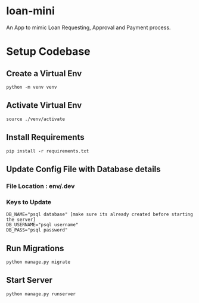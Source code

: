 # loan-mini

An App to mimic Loan Requesting, Approval and Payment process. 

# Setup Codebase

## Create a Virtual Env
`python -m venv venv`

## Activate Virtual Env
`source ./venv/activate`

## Install Requirements
`pip install -r requirements.txt`

## Update Config File with Database details
### File Location : env/.dev
### Keys to Update
```
DB_NAME="psql database" [make sure its already created before starting the server]
DB_USERNAME="psql username"
DB_PASS="psql password"
```

## Run Migrations
`python manage.py migrate`

## Start Server
`python manage.py runserver`
